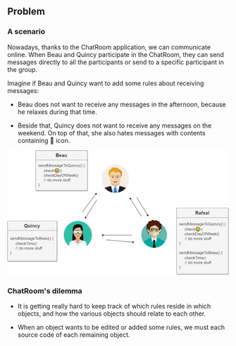 ## **Problem**

### A scenario

Nowadays, thanks to the ChatRoom application, we can communicate online. When Beau and Quincy participate in the ChatRoom, they can send messages directly to all the participants or send to a specific participant in the group.

Imagine if Beau and Quincy want to add some rules about receiving messages:
- Beau does not want to receive any messages in the afternoon, because he relaxes during that time.

- Beside that, Quincy does not want to receive any messages on the weekend. On top of that, she also hates messages with contents containing 🙂 icon.

[<img src="./../assets/img/00_Problem.png"/>](#)
<!-- [<img align="right" width="50%" src="./../assets/img/00_Problem.png"/>](#) -->

### ChatRoom's dilemma 

- It is getting really hard to keep track of which rules reside in which objects, and how the various objects should relate to each other. 
  
- When an object wants to be edited or added some rules, we must each source code of each remaining object.

<br/>
<br/>

<!-- [Next chapter](./P01_Introduction.md "Introduction") -->
<!-- [<p width="20px" align="left">Next chapter</p>][./P01_Introduction.md "Introduction"] -->
<!-- [<p align="left">Next chapter</p>](./P01_Introduction.md "Introduction") -->
